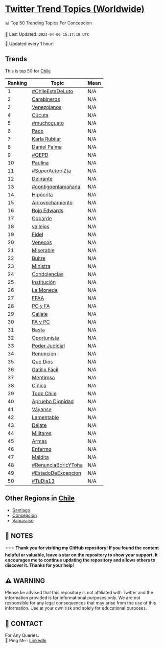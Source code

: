[Twitter Trend Topics (Worldwide)](https://github.com/ErcinDedeoglu/Twitter-Trend-Topics)
==========


📊 Top 50 Trending Topics For Concepcion

📆 Last Updated: `2023-04-06 15:17:18 UTC`

🔧 Updated every 1 hour!


## Trends

This is top 50 for [Chile](</Chile>)

| Ranking | Topic | Mean |
| ------- | ------------ | ------------ |
| 1 | [#ChileEstaDeLuto](http://twitter.com/search?q=%23ChileEstaDeLuto) | N/A |
| 2 | [Carabineros](http://twitter.com/search?q=Carabineros) | N/A |
| 3 | [Venezolanos](http://twitter.com/search?q=Venezolanos) | N/A |
| 4 | [Cúcuta](http://twitter.com/search?q=C%c3%bacuta) | N/A |
| 5 | [#muchogusto](http://twitter.com/search?q=%23muchogusto) | N/A |
| 6 | [Paco](http://twitter.com/search?q=Paco) | N/A |
| 7 | [Karla Rubilar](http://twitter.com/search?q=Karla+Rubilar) | N/A |
| 8 | [Daniel Palma](http://twitter.com/search?q=Daniel+Palma) | N/A |
| 9 | [#QEPD](http://twitter.com/search?q=%23QEPD) | N/A |
| 10 | [Paulina](http://twitter.com/search?q=Paulina) | N/A |
| 11 | [#SuperAutopiZta](http://twitter.com/search?q=%23SuperAutopiZta) | N/A |
| 12 | [Delirante](http://twitter.com/search?q=Delirante) | N/A |
| 13 | [#contigoenlamañana](http://twitter.com/search?q=%23contigoenlama%c3%b1ana) | N/A |
| 14 | [Hipócrita](http://twitter.com/search?q=Hip%c3%b3crita) | N/A |
| 15 | [Aprovechamiento](http://twitter.com/search?q=Aprovechamiento) | N/A |
| 16 | [Rojo Edwards](http://twitter.com/search?q=Rojo+Edwards) | N/A |
| 17 | [Cobarde](http://twitter.com/search?q=Cobarde) | N/A |
| 18 | [vallejos](http://twitter.com/search?q=vallejos) | N/A |
| 19 | [Fidel](http://twitter.com/search?q=Fidel) | N/A |
| 20 | [Venecos](http://twitter.com/search?q=Venecos) | N/A |
| 21 | [Miserable](http://twitter.com/search?q=Miserable) | N/A |
| 22 | [Buitre](http://twitter.com/search?q=Buitre) | N/A |
| 23 | [Ministra](http://twitter.com/search?q=Ministra) | N/A |
| 24 | [Condolencias](http://twitter.com/search?q=Condolencias) | N/A |
| 25 | [Institución](http://twitter.com/search?q=Instituci%c3%b3n) | N/A |
| 26 | [La Moneda](http://twitter.com/search?q=La+Moneda) | N/A |
| 27 | [FFAA](http://twitter.com/search?q=FFAA) | N/A |
| 28 | [PC y FA](http://twitter.com/search?q=PC+y+FA) | N/A |
| 29 | [Callate](http://twitter.com/search?q=Callate) | N/A |
| 30 | [FA y PC](http://twitter.com/search?q=FA+y+PC) | N/A |
| 31 | [Basta](http://twitter.com/search?q=Basta) | N/A |
| 32 | [Oportunista](http://twitter.com/search?q=Oportunista) | N/A |
| 33 | [Poder Judicial](http://twitter.com/search?q=Poder+Judicial) | N/A |
| 34 | [Renuncien](http://twitter.com/search?q=Renuncien) | N/A |
| 35 | [Que Dios](http://twitter.com/search?q=Que+Dios) | N/A |
| 36 | [Gatillo Fácil](http://twitter.com/search?q=Gatillo+F%c3%a1cil) | N/A |
| 37 | [Mentirosa](http://twitter.com/search?q=Mentirosa) | N/A |
| 38 | [Cínica](http://twitter.com/search?q=C%c3%adnica) | N/A |
| 39 | [Todo Chile](http://twitter.com/search?q=Todo+Chile) | N/A |
| 40 | [Apruebo Dignidad](http://twitter.com/search?q=Apruebo+Dignidad) | N/A |
| 41 | [Váyanse](http://twitter.com/search?q=V%c3%a1yanse) | N/A |
| 42 | [Lamentable](http://twitter.com/search?q=Lamentable) | N/A |
| 43 | [Déjate](http://twitter.com/search?q=D%c3%a9jate) | N/A |
| 44 | [Militares](http://twitter.com/search?q=Militares) | N/A |
| 45 | [Armas](http://twitter.com/search?q=Armas) | N/A |
| 46 | [Enfermo](http://twitter.com/search?q=Enfermo) | N/A |
| 47 | [Maldita](http://twitter.com/search?q=Maldita) | N/A |
| 48 | [#RenunciaBoricYToha](http://twitter.com/search?q=%23RenunciaBoricYToha) | N/A |
| 49 | [#EstadoDeExcepcion](http://twitter.com/search?q=%23EstadoDeExcepcion) | N/A |
| 50 | [#TuDia13](http://twitter.com/search?q=%23TuDia13) | N/A |



## Other Regions in [Chile](</Chile>)

* [Santiago](</Chile/Santiago.md>)
* [Concepcion](</Chile/Concepcion.md>)
* [Valparaiso](</Chile/Valparaiso.md>)



## 📝 NOTES

⭐⭐⭐ **Thank you for visiting my GitHub repository! If you found the content helpful or valuable, leave a star on the repository to show your support. It encourages me to continue updating the repository and allows others to discover it. Thanks for your help!**


## ⚠️ WARNING

Please be advised that this repository is not affiliated with Twitter and the information provided is for informational purposes only. We are not responsible for any legal consequences that may arise from the use of this information. Use at your own risk and solely for educational purposes.


## 📨 CONTACT

 For Any Queries:  
            🏓 Ping Me : [LinkedIn](https://www.linkedin.com/in/ercindedeoglu/)

